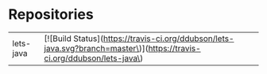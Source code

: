# Repositories

|  |  |
| :--- | :--- |
| lets-java | \[!\[Build Status\]\(https://travis-ci.org/ddubson/lets-java.svg?branch=master\)\]\(https://travis-ci.org/ddubson/lets-java\) |



